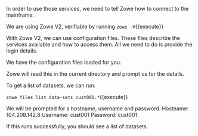 In order to use those services, we need to tell Zowe how to connect to the mainframe.  

We are using Zowe V2, verifiable by running `zowe -V`{{execute}}

With Zowe V2, we can use configuration files.  These files describe the services available and how to access them.  All we need to do is provide the login details. 

We have the configuration files loaded for you.  

Zowe will read this in the current directory and prompt us for the details. 

To get a list of datasets, we can run:

`zowe files list data-sets cust001.*`{{execute}}

We will be prompted for a hostname, username and password.
Hostname: 104.208.142.8
Username: cust001
Password: cust001

If this runs successfully, you should see a list of datasets.